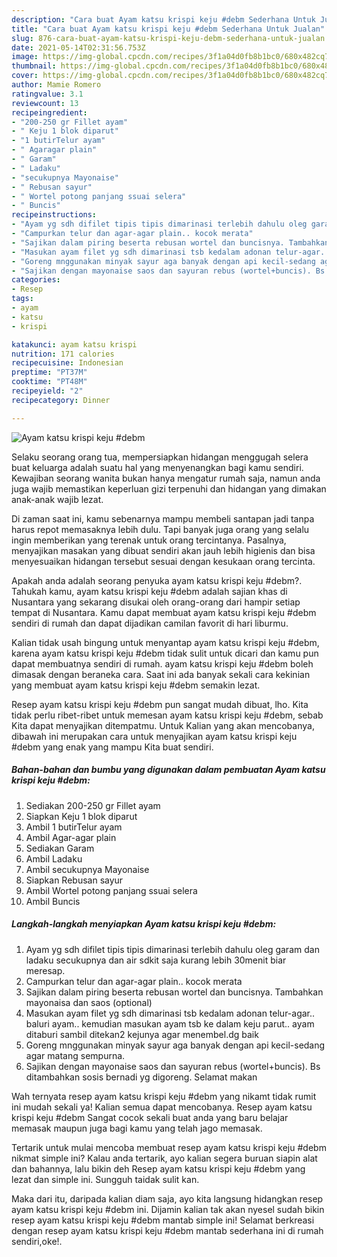 ```yaml
---
description: "Cara buat Ayam katsu krispi keju #debm Sederhana Untuk Jualan"
title: "Cara buat Ayam katsu krispi keju #debm Sederhana Untuk Jualan"
slug: 876-cara-buat-ayam-katsu-krispi-keju-debm-sederhana-untuk-jualan
date: 2021-05-14T02:31:56.753Z
image: https://img-global.cpcdn.com/recipes/3f1a04d0fb8b1bc0/680x482cq70/ayam-katsu-krispi-keju-debm-foto-resep-utama.jpg
thumbnail: https://img-global.cpcdn.com/recipes/3f1a04d0fb8b1bc0/680x482cq70/ayam-katsu-krispi-keju-debm-foto-resep-utama.jpg
cover: https://img-global.cpcdn.com/recipes/3f1a04d0fb8b1bc0/680x482cq70/ayam-katsu-krispi-keju-debm-foto-resep-utama.jpg
author: Mamie Romero
ratingvalue: 3.1
reviewcount: 13
recipeingredient:
- "200-250 gr Fillet ayam"
- " Keju 1 blok diparut"
- "1 butirTelur ayam"
- " Agaragar plain"
- " Garam"
- " Ladaku"
- "secukupnya Mayonaise"
- " Rebusan sayur"
- " Wortel potong panjang ssuai selera"
- " Buncis"
recipeinstructions:
- "Ayam yg sdh difilet tipis tipis dimarinasi terlebih dahulu oleg garam dan ladaku secukupnya dan air sdkit saja kurang lebih 30menit biar meresap."
- "Campurkan telur dan agar-agar plain.. kocok merata"
- "Sajikan dalam piring beserta rebusan wortel dan buncisnya. Tambahkan mayonaisa dan saos (optional)"
- "Masukan ayam filet yg sdh dimarinasi tsb kedalam adonan telur-agar.. baluri ayam.. kemudian masukan ayam tsb ke dalam keju parut.. ayam ditaburi sambil ditekan2 kejunya agar menembel.dg baik"
- "Goreng mnggunakan minyak sayur aga banyak dengan api kecil-sedang agar matang sempurna."
- "Sajikan dengan mayonaise saos dan sayuran rebus (wortel+buncis). Bs ditambahkan sosis bernadi yg digoreng. Selamat makan"
categories:
- Resep
tags:
- ayam
- katsu
- krispi

katakunci: ayam katsu krispi 
nutrition: 171 calories
recipecuisine: Indonesian
preptime: "PT37M"
cooktime: "PT48M"
recipeyield: "2"
recipecategory: Dinner

---
```



![Ayam katsu krispi keju #debm](https://img-global.cpcdn.com/recipes/3f1a04d0fb8b1bc0/680x482cq70/ayam-katsu-krispi-keju-debm-foto-resep-utama.jpg)

Selaku seorang orang tua, mempersiapkan hidangan menggugah selera buat keluarga adalah suatu hal yang menyenangkan bagi kamu sendiri. Kewajiban seorang  wanita bukan hanya mengatur rumah saja, namun anda juga wajib memastikan keperluan gizi terpenuhi dan hidangan yang dimakan anak-anak wajib lezat.

Di zaman  saat ini, kamu sebenarnya mampu membeli santapan jadi tanpa harus repot memasaknya lebih dulu. Tapi banyak juga orang yang selalu ingin memberikan yang terenak untuk orang tercintanya. Pasalnya, menyajikan masakan yang dibuat sendiri akan jauh lebih higienis dan bisa menyesuaikan hidangan tersebut sesuai dengan kesukaan orang tercinta. 



Apakah anda adalah seorang penyuka ayam katsu krispi keju #debm?. Tahukah kamu, ayam katsu krispi keju #debm adalah sajian khas di Nusantara yang sekarang disukai oleh orang-orang dari hampir setiap tempat di Nusantara. Kamu dapat membuat ayam katsu krispi keju #debm sendiri di rumah dan dapat dijadikan camilan favorit di hari liburmu.

Kalian tidak usah bingung untuk menyantap ayam katsu krispi keju #debm, karena ayam katsu krispi keju #debm tidak sulit untuk dicari dan kamu pun dapat membuatnya sendiri di rumah. ayam katsu krispi keju #debm boleh dimasak dengan beraneka cara. Saat ini ada banyak sekali cara kekinian yang membuat ayam katsu krispi keju #debm semakin lezat.

Resep ayam katsu krispi keju #debm pun sangat mudah dibuat, lho. Kita tidak perlu ribet-ribet untuk memesan ayam katsu krispi keju #debm, sebab Kita dapat menyajikan ditempatmu. Untuk Kalian yang akan mencobanya, dibawah ini merupakan cara untuk menyajikan ayam katsu krispi keju #debm yang enak yang mampu Kita buat sendiri.

<!--inarticleads1-->

##### Bahan-bahan dan bumbu yang digunakan dalam pembuatan Ayam katsu krispi keju #debm:

1. Sediakan 200-250 gr Fillet ayam
1. Siapkan  Keju 1 blok diparut
1. Ambil 1 butirTelur ayam
1. Ambil  Agar-agar plain
1. Sediakan  Garam
1. Ambil  Ladaku
1. Ambil secukupnya Mayonaise
1. Siapkan  Rebusan sayur
1. Ambil  Wortel potong panjang ssuai selera
1. Ambil  Buncis




<!--inarticleads2-->

##### Langkah-langkah menyiapkan Ayam katsu krispi keju #debm:

1. Ayam yg sdh difilet tipis tipis dimarinasi terlebih dahulu oleg garam dan ladaku secukupnya dan air sdkit saja kurang lebih 30menit biar meresap.
1. Campurkan telur dan agar-agar plain.. kocok merata
1. Sajikan dalam piring beserta rebusan wortel dan buncisnya. Tambahkan mayonaisa dan saos (optional)
1. Masukan ayam filet yg sdh dimarinasi tsb kedalam adonan telur-agar.. baluri ayam.. kemudian masukan ayam tsb ke dalam keju parut.. ayam ditaburi sambil ditekan2 kejunya agar menembel.dg baik
1. Goreng mnggunakan minyak sayur aga banyak dengan api kecil-sedang agar matang sempurna.
1. Sajikan dengan mayonaise saos dan sayuran rebus (wortel+buncis). Bs ditambahkan sosis bernadi yg digoreng. Selamat makan




Wah ternyata resep ayam katsu krispi keju #debm yang nikamt tidak rumit ini mudah sekali ya! Kalian semua dapat mencobanya. Resep ayam katsu krispi keju #debm Sangat cocok sekali buat anda yang baru belajar memasak maupun juga bagi kamu yang telah jago memasak.

Tertarik untuk mulai mencoba membuat resep ayam katsu krispi keju #debm nikmat simple ini? Kalau anda tertarik, ayo kalian segera buruan siapin alat dan bahannya, lalu bikin deh Resep ayam katsu krispi keju #debm yang lezat dan simple ini. Sungguh taidak sulit kan. 

Maka dari itu, daripada kalian diam saja, ayo kita langsung hidangkan resep ayam katsu krispi keju #debm ini. Dijamin kalian tak akan nyesel sudah bikin resep ayam katsu krispi keju #debm mantab simple ini! Selamat berkreasi dengan resep ayam katsu krispi keju #debm mantab sederhana ini di rumah sendiri,oke!.

